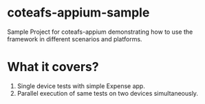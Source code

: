 # coteafs-appium-sample
Sample Project for coteafs-appium demonstrating how to use the framework in different scenarios and platforms.

# What it covers?
1. Single device tests with simple Expense app.
1. Parallel execution of same tests on two devices simultaneously.
